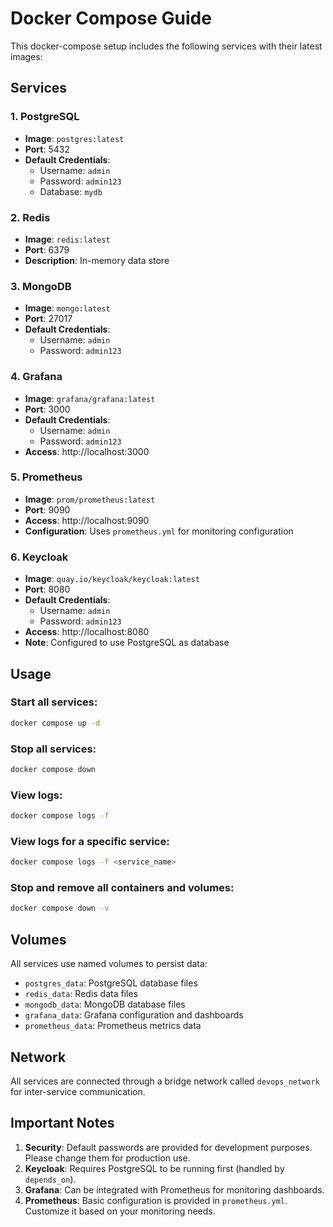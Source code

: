 # Docker Compose Guide

This docker-compose setup includes the following services with their latest images:

## Services

### 1. PostgreSQL
- **Image**: `postgres:latest`
- **Port**: 5432
- **Default Credentials**:
  - Username: `admin`
  - Password: `admin123`
  - Database: `mydb`

### 2. Redis
- **Image**: `redis:latest`
- **Port**: 6379
- **Description**: In-memory data store

### 3. MongoDB
- **Image**: `mongo:latest`
- **Port**: 27017
- **Default Credentials**:
  - Username: `admin`
  - Password: `admin123`

### 4. Grafana
- **Image**: `grafana/grafana:latest`
- **Port**: 3000
- **Default Credentials**:
  - Username: `admin`
  - Password: `admin123`
- **Access**: http://localhost:3000

### 5. Prometheus
- **Image**: `prom/prometheus:latest`
- **Port**: 9090
- **Access**: http://localhost:9090
- **Configuration**: Uses `prometheus.yml` for monitoring configuration

### 6. Keycloak
- **Image**: `quay.io/keycloak/keycloak:latest`
- **Port**: 8080
- **Default Credentials**:
  - Username: `admin`
  - Password: `admin123`
- **Access**: http://localhost:8080
- **Note**: Configured to use PostgreSQL as database

## Usage

### Start all services:
```bash
docker compose up -d
```

### Stop all services:
```bash
docker compose down
```

### View logs:
```bash
docker compose logs -f
```

### View logs for a specific service:
```bash
docker compose logs -f <service_name>
```

### Stop and remove all containers and volumes:
```bash
docker compose down -v
```

## Volumes

All services use named volumes to persist data:
- `postgres_data`: PostgreSQL database files
- `redis_data`: Redis data files
- `mongodb_data`: MongoDB database files
- `grafana_data`: Grafana configuration and dashboards
- `prometheus_data`: Prometheus metrics data

## Network

All services are connected through a bridge network called `devops_network` for inter-service communication.

## Important Notes

1. **Security**: Default passwords are provided for development purposes. Please change them for production use.
2. **Keycloak**: Requires PostgreSQL to be running first (handled by `depends_on`).
3. **Grafana**: Can be integrated with Prometheus for monitoring dashboards.
4. **Prometheus**: Basic configuration is provided in `prometheus.yml`. Customize it based on your monitoring needs.

